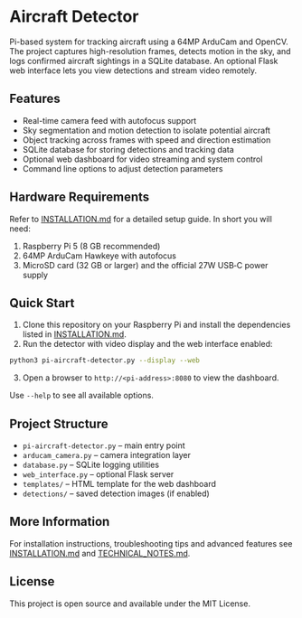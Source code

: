 # Aircraft Detector

Pi-based system for tracking aircraft using a 64MP ArduCam and OpenCV. The project captures high-resolution frames, detects motion in the sky, and logs confirmed aircraft sightings in a SQLite database. An optional Flask web interface lets you view detections and stream video remotely.

## Features

- Real-time camera feed with autofocus support
- Sky segmentation and motion detection to isolate potential aircraft
- Object tracking across frames with speed and direction estimation
- SQLite database for storing detections and tracking data
- Optional web dashboard for video streaming and system control
- Command line options to adjust detection parameters

## Hardware Requirements

Refer to [INSTALLATION.md](INSTALLATION.md) for a detailed setup guide. In short you will need:

1. Raspberry Pi 5 (8&nbsp;GB recommended)
2. 64MP ArduCam Hawkeye with autofocus
3. MicroSD card (32&nbsp;GB or larger) and the official 27W USB‑C power supply

## Quick Start

1. Clone this repository on your Raspberry Pi and install the dependencies listed in [INSTALLATION.md](INSTALLATION.md).
2. Run the detector with video display and the web interface enabled:

```bash
python3 pi-aircraft-detector.py --display --web
```

3. Open a browser to `http://<pi-address>:8080` to view the dashboard.

Use `--help` to see all available options.

## Project Structure

- `pi-aircraft-detector.py` – main entry point
- `arducam_camera.py` – camera integration layer
- `database.py` – SQLite logging utilities
- `web_interface.py` – optional Flask server
- `templates/` – HTML template for the web dashboard
- `detections/` – saved detection images (if enabled)

## More Information

For installation instructions, troubleshooting tips and advanced features see [INSTALLATION.md](INSTALLATION.md) and [TECHNICAL_NOTES.md](TECHNICAL_NOTES.md).

## License

This project is open source and available under the MIT License.
